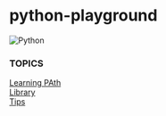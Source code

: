 # python-playground


![Python](https://upload.wikimedia.org/wikipedia/commons/0/0a/Python.svg)


### TOPICS

[Learning PAth](https://github.com/leolanese/python-playground/tree/master/learning)<br/>
[Library](https://github.com/leolanese/python-playground/tree/master/learning)<br/>
[Tips](https://github.com/leolanese/python-playground/tree/master/tips)<br/>


